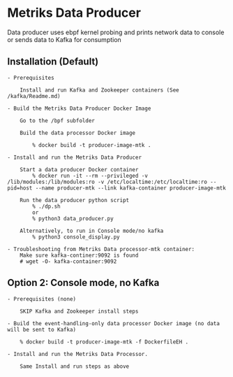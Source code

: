 # Metriks Data Producer

Data producer uses ebpf kernel probing and prints network data to console or sends data to Kafka for consumption
 
## Installation (Default)

    - Prerequisites 
    
        Install and run Kafka and Zookeeper containers (See /kafka/Readme.md)

    - Build the Metriks Data Producer Docker Image
        
        Go to the /bpf subfolder

        Build the data processor Docker image

            % docker build -t producer-image-mtk .

    - Install and run the Metriks Data Producer

        Start a data producer Docker container
            % docker run -it --rm --privileged -v /lib/modules:/lib/modules:ro -v /etc/localtime:/etc/localtime:ro --pid=host --name producer-mtk --link kafka-container producer-image-mtk 

        Run the data producer python script
            % ./dp.sh
            or 
            % python3 data_producer.py

        Alternatively, to run in Console mode/no kafka
            % python3 console_display.py    

    - Troubleshooting from Metriks Data processor-mtk container:
        Make sure kafka-continer:9092 is found 
        # wget -O- kafka-container:9092

## Option 2: Console mode, no Kafka

    - Prerequisites (none)

        SKIP Kafka and Zookeeper install steps

    - Build the event-handling-only data processor Docker image (no data will be sent to Kafka)

        % docker build -t producer-image-mtk -f DockerfileEH .

    - Install and run the Metriks Data Processor.

        Same Install and run steps as above  

            
              